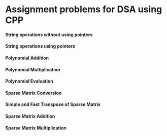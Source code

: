 # Assignment problems for DSA using CPP

#### String operations without using pointers
#### String operations using pointers
#### Polynomial Addition
#### Polynomial Multiplication
#### Polynomial Evaluation
#### Sparse Matrix Conversion
#### Simple and Fast Transpose of Sparse Matrix
#### Sparse Matrix Addition
#### Sparse Matrix Multiplication

